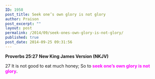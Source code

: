```yaml
---
ID: 1958
post_title: Seek one’s own glory is not glory
author: Praison
post_excerpt: ""
layout: post
permalink: /2014/09/seek-ones-own-glory-is-not-glory/
published: true
post_date: 2014-09-25 09:31:56
---
```

<strong>Proverbs 25:27</strong>
<strong> New King James Version (NKJV)</strong>

27 It is not good to eat much honey;
So to <span style="color: #ff00ff;"><strong>seek one’s own glory is not glory</strong></span>.